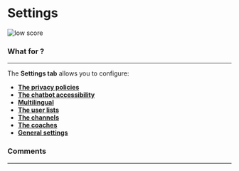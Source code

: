 # Settings

<div class="image_center">
  <img :src="$withBase('/assets/img/en/settings/settingsSetting.png')" alt="low score">
</div>

### What for ?
---
The **Settings tab** allows you to configure:

-   [**The privacy policies**](/en/chatbot/settings/privacy.html)
-   [**The chatbot accessibility**](/en/chatbot/settings/chatbot.html) 
-   [**Multilingual**](/en/chatbot/settings/multilingual.html)
-   [**The user lists**](/en/chatbot/settings/user_list.html)
-   [**The channels**](/en/chatbot/settings/channels.html)
-   [**The coaches**](/en/chatbot/settings/coach.html)
-   [**General settings**](/en/chatbot/settings/settings.html)


### Comments
---
<Commentaire />
